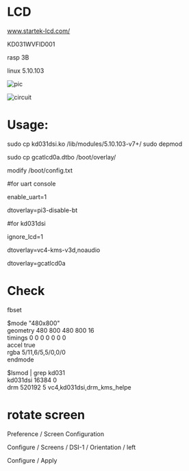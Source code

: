 # LCD
www.startek-lcd.com/

KD031WVFID001

rasp 3B

linux 5.10.103

![pic](https://github.com/greatcattw/rpi_dsi_driver_KD031WVFID001/blob/main/pic/demo1.jpg)

![circuit](https://github.com/greatcattw/rpi_dsi_driver_KD031WVFID001/blob/main/circuit/kd031_circuit.png)

# Usage:
sudo cp kd031dsi.ko /lib/modules/5.10.103-v7+/
sudo depmod

sudo cp gcatlcd0a.dtbo /boot/overlay/

modify /boot/config.txt

#for uart console

enable_uart=1

dtoverlay=pi3-disable-bt



#for kd031dsi

ignore_lcd=1

dtoverlay=vc4-kms-v3d,noaudio

dtoverlay=gcatlcd0a


# Check
fbset                                                         
                                                                                
$mode "480x800"                                                                  
    geometry 480 800 480 800 16                                                 
    timings 0 0 0 0 0 0 0                                                       
    accel true                                                                  
    rgba 5/11,6/5,5/0,0/0                                                       
endmode

$lsmod | grep kd031                                            
kd031dsi               16384  0                                                 
drm                   520192  5 vc4,kd031dsi,drm_kms_helpe

# rotate screen

Preference / Screen Configuration 

Configure / Screens / DSI-1 / Orientation / left

Configure / Apply
